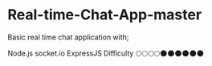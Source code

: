# Real-time-Chat-App-master

Basic real time chat application with;

Node.js
socket.io
ExpressJS
Difficulty 🌕🌕🌕🌕🌑🌑🌑🌑🌑🌑
